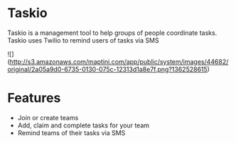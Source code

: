 Taskio
======

Taskio is a management tool to help groups of people coordinate tasks.  Taskio uses Twilio to remind users of tasks via SMS

![] (http://s3.amazonaws.com/maptini.com/app/public/system/images/44682/original/2a05a9d0-6735-0130-075c-12313d1a8e7f.png?1362528615)

Features
========
* Join or create teams
* Add, claim and complete tasks for your team
* Remind teams of their tasks via SMS
